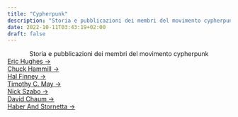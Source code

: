 ```yaml
---
title: "Cypherpunk"
description: "Storia e pubblicazioni dei membri del movimento cypherpunk"
date: 2022-10-11T03:43:19+02:00
draft: false
---
```


<div align="center">
Storia e pubblicazioni dei membri del movimento cypherpunk
</div>

<div class="card-list">
    <div class="card my-3">
        <div class="card-body">
            <a class="stretched-link" href="/cypherpunk/eric-hughes">Eric Hughes &rarr;</a>
        </div>
    </div>
    <div class="card my-3">
        <div class="card-body">
            <a class="stretched-link" href="/cypherpunk/chuck-hammill">Chuck Hammill &rarr;</a>
        </div>
    </div>
    <div class="card my-3">
        <div class="card-body">
            <a class="stretched-link" href="/cypherpunk/hal-finney">Hal Finney &rarr;</a>
        </div>
    </div>
    <div class="card my-3">
        <div class="card-body">
            <a class="stretched-link" href="/cypherpunk/timothy-may">Timothy C. May &rarr;</a>
        </div>
    </div>
    <div class="card my-3">
        <div class="card-body">
            <a class="stretched-link" href="/cypherpunk/nick-szabo">Nick Szabo &rarr;</a>
        </div>
    </div>
    <div class="card my-3">
        <div class="card-body">
            <a class="stretched-link" href="/cypherpunk/david-chaum">David Chaum &rarr;</a>
        </div>
    </div>
    <div class="card my-3">
        <div class="card-body">
            <a class="stretched-link" href="/cypherpunk/haber-and-stornetta">Haber And Stornetta &rarr;</a>
        </div>
    </div>
</div>


